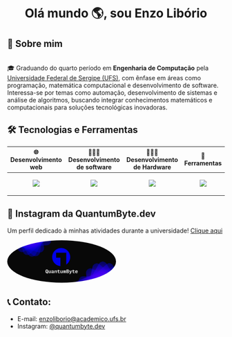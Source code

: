 <h1 align="center">Olá mundo 🌎, sou Enzo Libório</h1>

## 📖 Sobre mim
<br>🎓 Graduando do quarto período em **Engenharia de Computação** pela [Universidade Federal de Sergipe (UFS)](https://www.ufs.br/), com ênfase em áreas como programação, matemática computacional e desenvolvimento de software. Interessa-se por temas como automação, desenvolvimento de sistemas e análise de algoritmos, buscando integrar conhecimentos matemáticos e computacionais para soluções tecnológicas inovadoras.



## 🛠️ Tecnologias e Ferramentas

| 🌐 Desenvolvimento web | 👨🏻‍💻 Desenvolvimento de software | 👨🏻‍💻 Desenvolvimento de Hardware | 🔧 Ferramentas |
| :---: | --- | --- | --- |
| <p align="center"> <a href="https://skillicons.dev"> <img src="https://skillicons.dev/icons?i=html,js,css,cloudflare&perline=2" /> </a> </p> | <p align="center"> <a href=""> <img src="https://skillicons.dev/icons?i=c,java,javascript&perline=6" /> </a> </p> | <p align="center"><a href=""><img src="https://skillicons.dev/icons?i=arduino&perline=6" /></a></p> | <p align="center"> <a href=""> <img src="https://skillicons.dev/icons?i=latex,vscode,replit,codepen,idea,webstorm,clion&perline=3" /> </a></p>

<!--
### 🌐 Desenvolvimento web
<p align="left">
  <a href="https://skillicons.dev">
    <img src="https://skillicons.dev/icons?i=html,js,css,cloudflare&perline=6" />
  </a>
</p>

### 👨🏻‍💻 Desenvolvimento de software
<p align="left">
  <a href="">
    <img src="https://skillicons.dev/icons?i=c,java,javascript&perline=6" />
  </a>
</p>

### 👨🏻‍💻 Desenvolvimento de Hardware
<p align="left">
  <a href="">
    <img src="https://skillicons.dev/icons?i=arduino&perline=6" />
  </a>
</p>

### 🔧 Ferramentas
<p align="left">
  <a href="">
    <img src="https://skillicons.dev/icons?i=latex,vscode,replit,codepen,idea,webstorm,clion&perline=10" />
  </a>
</p>
-->



<!--
## 📊 Minhas Estatísticas no GitHub
<p align="center">
  <a href="">
    <img height="180em" src="https://github-readme-stats.vercel.app/api?username=enzoliborio&show_icons=true&theme=dracula&include_all_commits=true&count_private=true"/>
    <img height="180em" src="https://github-readme-stats.vercel.app/api/top-langs/?username=enzoliborio&layout=compact&langs_count=7&theme=dracula"/>
  </a>
</p>
-->



## 📱 Instagram da QuantumByte.dev
Um perfil dedicado à minhas atividades durante a universidade! [Clique aqui](https://instagram.com/quantumbyte.dev)
<p align="left" >
  <a href="https://instagram.com/quantumbyte.dev" target="_blank">
    <img src="imagens/banner_QuantumByte.png" alt="Link para o Instagram" style="width: 50%; object-fit: cover; border-radius: 100%;" />
  </a>
</p>




## 📞 Contato:
<!--
<p align="left"> 
  <a href="https://github.com/enzoliborio" target="_blank" style="display: inline-flex; align-items: center; text-decoration: none; margin-right: 10px;">
    <img src="https://skillicons.dev/icons?i=github" alt="GitHub" style="margin-right: 10px;"/>
  </a>

  <a href="https://linkedin.com/in/enzo-libório-158396385" target="_blank" style="display: inline-flex; align-items: center; text-decoration: none; margin-right: 10px;">
    <img src="https://skillicons.dev/icons?i=linkedin" alt="LinkedIn" style="margin-right: 10px;"/>
  </a>

  <a href="https://instagram.com/quantumbyte.dev" target="_blank" style="display: inline-flex; align-items: center; text-decoration: none; margin-right: 10px;">
    <img src="https://skillicons.dev/icons?i=instagram" alt="Instagram" style="margin-right: 10px;"/>
  </a>
</p>
-->

- E-mail: enzoliborio@academico.ufs.br
- Instagram: [@quantumbyte.dev](https://instagram.com/quantumbyte.dev)

